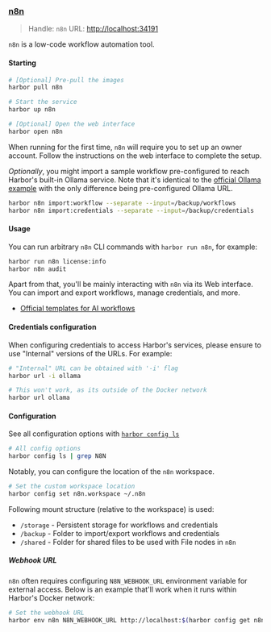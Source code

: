 ### [n8n](https://n8n.io/)

> Handle: `n8n`
> URL: [http://localhost:34191](http://localhost:34191)

`n8n` is a low-code workflow automation tool.

#### Starting

```bash
# [Optional] Pre-pull the images
harbor pull n8n

# Start the service
harbor up n8n

# [Optional] Open the web interface
harbor open n8n
```

When running for the first time, `n8n` will require you to set up an owner account. Follow the instructions on the web interface to complete the setup.

_Optionally_, you might import a sample workflow pre-configured to reach Harbor's built-in Ollama service. Note that it's identical to the [official Ollama example](https://n8n.io/workflows/2384-chat-with-local-llms-using-n8n-and-ollama/) with the only difference being pre-configured Ollama URL.

```bash
harbor n8n import:workflow --separate --input=/backup/workflows
harbor n8n import:credentials --separate --input=/backup/credentials
```

#### Usage

You can run arbitrary `n8n` CLI commands with `harbor run n8n`, for example:

```bash
harbor run n8n license:info
harbor n8n audit
```

Apart from that, you'll be mainly interacting with `n8n` via its Web interface. You can import and export workflows, manage credentials, and more.

- [Official templates for AI workflows](https://n8n.io/workflows/categories/ai/)

#### Credentials configuration

When configuring credentials to access Harbor's services, please ensure to use "Internal" versions of the URLs. For example:
```bash
# "Internal" URL can be obtained with '-i' flag
harbor url -i ollama

# This won't work, as its outside of the Docker network
harbor url ollama
```

#### Configuration

See all configuration options with [`harbor config ls`](./3.-Harbor-CLI-Reference#harbor-config-list)

```bash
# All config options
harbor config ls | grep N8N
```

Notably, you can configure the location of the `n8n` workspace.

```bash
# Set the custom workspace location
harbor config set n8n.workspace ~/.n8n
```

Following mount structure (relative to the workspace) is used:
- `/storage` - Persistent storage for workflows and credentials
- `/backup` - Folder to import/export workflows and credentials
- `/shared` - Folder for shared files to be used with File nodes in `n8n`

##### Webhook URL

`n8n` often requires configuring `N8N_WEBHOOK_URL` environment variable for external access. Below is an example that'll work when it runs within Harbor's Docker network:

```bash
# Set the webhook URL
harbor env n8n N8N_WEBHOOK_URL http://localhost:$(harbor config get n8n.host.port)
```